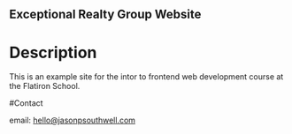 Exceptional Realty Group Website
---

# Description

This is an example site for the intor to frontend web development course at the Flatiron School.

#Contact 

email: hello@jasonpsouthwell.com


